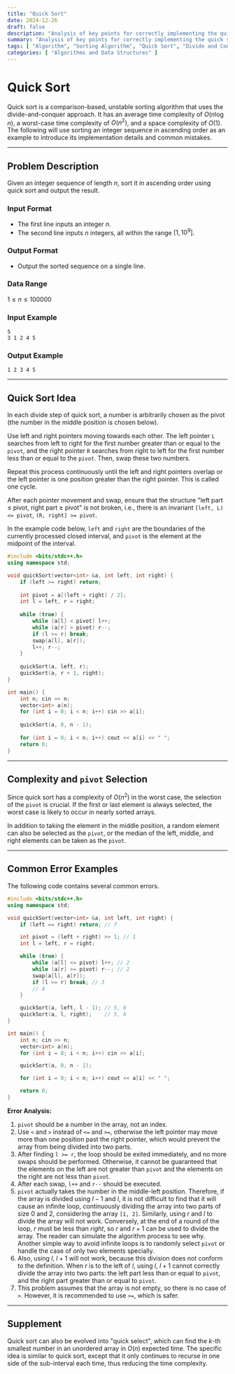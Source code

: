 ```yaml
---
title: "Quick Sort"
date: 2024-12-26
draft: false
description: "Analysis of key points for correctly implementing the quick sort algorithm."
summary: "Analysis of key points for correctly implementing the quick sort algorithm."
tags: [ "Algorithm", "Sorting Algorithm", "Quick Sort", "Divide and Conquer Algorithm" ]
categories: [ "Algorithms and Data Structures" ]
---
```


# Quick Sort

Quick sort is a comparison-based, unstable sorting algorithm that uses the divide-and-conquer approach. It has an average time complexity of $O(n\log n)$, a worst-case time complexity of $O(n^2)$, and a space complexity of $O(1)$. The following will use sorting an integer sequence in ascending order as an example to introduce its implementation details and common mistakes.

---

## Problem Description

Given an integer sequence of length $n$, sort it in ascending order using quick sort and output the result.

### Input Format

- The first line inputs an integer $n$.
- The second line inputs $n$ integers, all within the range $[1, 10^9]$.

### Output Format

- Output the sorted sequence on a single line.

### Data Range

$1 \leq n \leq 100000$

### Input Example

```
5
3 1 2 4 5
```

### Output Example

```
1 2 3 4 5
```

---

## Quick Sort Idea

In each divide step of quick sort, a number is arbitrarily chosen as the pivot (the number in the middle position is chosen below).

Use left and right pointers moving towards each other. The left pointer `L` searches from left to right for the first number greater than or equal to the `pivot`, and the right pointer `R` searches from right to left for the first number less than or equal to the `pivot`. Then, swap these two numbers.

Repeat this process continuously until the left and right pointers overlap or the left pointer is one position greater than the right pointer. This is called one cycle.

After each pointer movement and swap, ensure that the structure "left part ≤ pivot, right part ≥ pivot" is not broken, i.e., there is an invariant `[left, L) <= pivot`, `(R, right] >= pivot`.

In the example code below, `left` and `right` are the boundaries of the currently processed closed interval, and `pivot` is the element at the midpoint of the interval.

```cpp
#include <bits/stdc++.h>
using namespace std;

void quickSort(vector<int> &a, int left, int right) {
    if (left >= right) return;
    
    int pivot = a[(left + right) / 2];
    int l = left, r = right;
    
    while (true) {
        while (a[l] < pivot) l++;
        while (a[r] > pivot) r--;
        if (l >= r) break;
        swap(a[l], a[r]);
        l++; r--;
    }
    
    quickSort(a, left, r);
    quickSort(a, r + 1, right);
}

int main() {
    int n; cin >> n;
    vector<int> a(n);
    for (int i = 0; i < n; i++) cin >> a[i];
    
    quickSort(a, 0, n - 1);
    
    for (int i = 0; i < n; i++) cout << a[i] << " ";
    return 0;
}
```

---

## Complexity and `pivot` Selection

Since quick sort has a complexity of $O(n^2)$ in the worst case, the selection of the `pivot` is crucial. If the first or last element is always selected, the worst case is likely to occur in nearly sorted arrays.

In addition to taking the element in the middle position, a random element can also be selected as the `pivot`, or the median of the left, middle, and right elements can be taken as the `pivot`.

---

## Common Error Examples

The following code contains several common errors.

```cpp
#include <bits/stdc++.h>
using namespace std;

void quickSort(vector<int> &a, int left, int right) {
    if (left == right) return; // 7

    int pivot = (left + right) >> 1; // 1
    int l = left, r = right;

    while (true) {
        while (a[l] <= pivot) l++; // 2
        while (a[r] >= pivot) r--; // 2
        swap(a[l], a[r]);
        if (l >= r) break; // 3
        // 4
    }

    quickSort(a, left, l - 1); // 5, 6
    quickSort(a, l, right);    // 5, 6
}

int main() {
    int n; cin >> n;
    vector<int> a(n);
    for (int i = 0; i < n; i++) cin >> a[i];

    quickSort(a, 0, n - 1);

    for (int i = 0; i < n; i++) cout << a[i] << " ";

    return 0;
}
```

**Error Analysis:**

1.  `pivot` should be a number in the array, not an index.
2.  Use `<` and `>` instead of `<=` and `>=`, otherwise the left pointer may move more than one position past the right pointer, which would prevent the array from being divided into two parts.
3.  After finding `l >= r`, the loop should be exited immediately, and no more swaps should be performed. Otherwise, it cannot be guaranteed that the elements on the left are not greater than `pivot` and the elements on the right are not less than `pivot`.
4.  After each swap, `l++` and `r--` should be executed.
5.  `pivot` actually takes the number in the middle-left position. Therefore, if the array is divided using $l - 1$ and $l$, it is not difficult to find that it will cause an infinite loop, continuously dividing the array into two parts of size 0 and 2, considering the array `[1, 2]`. Similarly, using $r$ and $l$ to divide the array will not work. Conversely, at the end of a round of the loop, $r$ must be less than $right$, so $r$ and $r+1$ can be used to divide the array. The reader can simulate the algorithm process to see why. Another simple way to avoid infinite loops is to randomly select `pivot` or handle the case of only two elements specially.
6.  Also, using $l$, $l+1$ will not work, because this division does not conform to the definition. When $r$ is to the left of $l$, using $l$, $l+1$ cannot correctly divide the array into two parts: the left part less than or equal to `pivot`, and the right part greater than or equal to `pivot`.
7.  This problem assumes that the array is not empty, so there is no case of `>`. However, it is recommended to use `>=`, which is safer.

---

## Supplement

Quick sort can also be evolved into "quick select", which can find the $k$-th smallest number in an unordered array in $O(n)$ expected time. The specific idea is similar to quick sort, except that it only continues to recurse in one side of the sub-interval each time, thus reducing the time complexity.